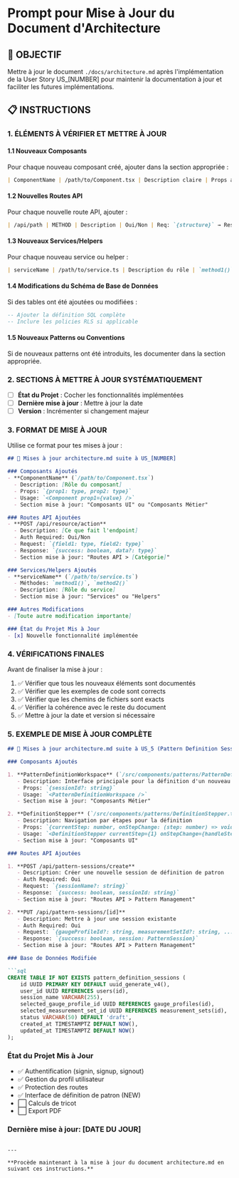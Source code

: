 # Prompt pour Mise à Jour du Document d'Architecture

## 🎯 OBJECTIF
Mettre à jour le document `./docs/architecture.md` après l'implémentation de la User Story US_[NUMBER] pour maintenir la documentation à jour et faciliter les futures implémentations.

## 📋 INSTRUCTIONS

### 1. ÉLÉMENTS À VÉRIFIER ET METTRE À JOUR

#### 1.1 Nouveaux Composants
Pour chaque nouveau composant créé, ajouter dans la section appropriée :
```markdown
| ComponentName | /path/to/Component.tsx | Description claire | Props avec types | `<Component prop="value" />` |
```

#### 1.2 Nouvelles Routes API
Pour chaque nouvelle route API, ajouter :
```markdown
| /api/path | METHOD | Description | Oui/Non | Req: `{structure}` → Res: `{structure}` |
```

#### 1.3 Nouveaux Services/Helpers
Pour chaque nouveau service ou helper :
```markdown
| serviceName | /path/to/service.ts | Description du rôle | `method1()`, `method2()` |
```

#### 1.4 Modifications du Schéma de Base de Données
Si des tables ont été ajoutées ou modifiées :
```sql
-- Ajouter la définition SQL complète
-- Inclure les policies RLS si applicable
```

#### 1.5 Nouveaux Patterns ou Conventions
Si de nouveaux patterns ont été introduits, les documenter dans la section appropriée.

### 2. SECTIONS À METTRE À JOUR SYSTÉMATIQUEMENT

- [ ] **État du Projet** : Cocher les fonctionnalités implémentées
- [ ] **Dernière mise à jour** : Mettre à jour la date
- [ ] **Version** : Incrémenter si changement majeur

### 3. FORMAT DE MISE À JOUR

Utilise ce format pour tes mises à jour :

```markdown
## 📝 Mises à jour architecture.md suite à US_[NUMBER]

### Composants Ajoutés
- **ComponentName** (`/path/to/Component.tsx`)
  - Description: [Rôle du composant]
  - Props: `{prop1: type, prop2: type}`
  - Usage: `<Component prop1={value} />`
  - Section mise à jour: "Composants UI" ou "Composants Métier"

### Routes API Ajoutées
- **POST /api/resource/action**
  - Description: [Ce que fait l'endpoint]
  - Auth Required: Oui/Non
  - Request: `{field1: type, field2: type}`
  - Response: `{success: boolean, data?: type}`
  - Section mise à jour: "Routes API > [Catégorie]"

### Services/Helpers Ajoutés
- **serviceName** (`/path/to/service.ts`)
  - Méthodes: `method1()`, `method2()`
  - Description: [Rôle du service]
  - Section mise à jour: "Services" ou "Helpers"

### Autres Modifications
- [Toute autre modification importante]

### État du Projet Mis à Jour
- [x] Nouvelle fonctionnalité implémentée
```

### 4. VÉRIFICATIONS FINALES

Avant de finaliser la mise à jour :
1. ✅ Vérifier que tous les nouveaux éléments sont documentés
2. ✅ Vérifier que les exemples de code sont corrects
3. ✅ Vérifier que les chemins de fichiers sont exacts
4. ✅ Vérifier la cohérence avec le reste du document
5. ✅ Mettre à jour la date et version si nécessaire

### 5. EXEMPLE DE MISE À JOUR COMPLÈTE

```markdown
## 📝 Mises à jour architecture.md suite à US_5 (Pattern Definition Session)

### Composants Ajoutés

1. **PatternDefinitionWorkspace** (`/src/components/patterns/PatternDefinitionWorkspace.tsx`)
   - Description: Interface principale pour la définition d'un nouveau patron
   - Props: `{sessionId?: string}`
   - Usage: `<PatternDefinitionWorkspace />`
   - Section mise à jour: "Composants Métier"

2. **DefinitionStepper** (`/src/components/patterns/DefinitionStepper.tsx`)
   - Description: Navigation par étapes pour la définition
   - Props: `{currentStep: number, onStepChange: (step: number) => void}`
   - Usage: `<DefinitionStepper currentStep={1} onStepChange={handleStepChange} />`
   - Section mise à jour: "Composants UI"

### Routes API Ajoutées

1. **POST /api/pattern-sessions/create**
   - Description: Créer une nouvelle session de définition de patron
   - Auth Required: Oui
   - Request: `{sessionName?: string}`
   - Response: `{success: boolean, sessionId: string}`
   - Section mise à jour: "Routes API > Pattern Management"

2. **PUT /api/pattern-sessions/[id]**
   - Description: Mettre à jour une session existante
   - Auth Required: Oui
   - Request: `{gaugeProfileId?: string, measurementSetId?: string, ...}`
   - Response: `{success: boolean, session: PatternSession}`
   - Section mise à jour: "Routes API > Pattern Management"

### Base de Données Modifiée

```sql
CREATE TABLE IF NOT EXISTS pattern_definition_sessions (
    id UUID PRIMARY KEY DEFAULT uuid_generate_v4(),
    user_id UUID REFERENCES users(id),
    session_name VARCHAR(255),
    selected_gauge_profile_id UUID REFERENCES gauge_profiles(id),
    selected_measurement_set_id UUID REFERENCES measurement_sets(id),
    status VARCHAR(50) DEFAULT 'draft',
    created_at TIMESTAMPTZ DEFAULT NOW(),
    updated_at TIMESTAMPTZ DEFAULT NOW()
);
```

### État du Projet Mis à Jour
- ✅ Authentification (signin, signup, signout)
- ✅ Gestion du profil utilisateur
- ✅ Protection des routes
- ✅ Interface de définition de patron (NEW)
- ⬜ Calculs de tricot
- ⬜ Export PDF

### Dernière mise à jour: [DATE DU JOUR]
```

---

**Procède maintenant à la mise à jour du document architecture.md en suivant ces instructions.**